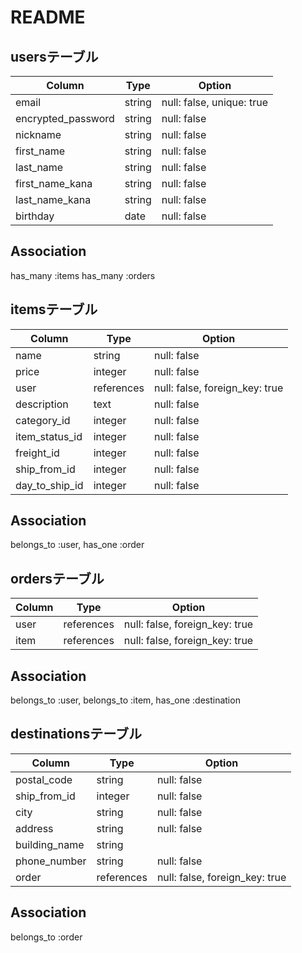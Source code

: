# README

## usersテーブル

| Column | Type | Option |
|--------|------|--------|
| email | string | null: false, unique: true|
| encrypted_password | string | null: false |
| nickname | string | null: false |
| first_name | string | null: false |
| last_name | string | null: false |
| first_name_kana | string | null: false |
| last_name_kana | string | null: false |
| birthday | date | null: false |

## Association
 has_many :items
 has_many :orders

## itemsテーブル

| Column | Type | Option |
|--------|------|--------|
| name | string | null: false |
| price | integer | null: false |
| user | references | null: false, foreign_key: true |
| description | text | null: false |
| category_id | integer | null: false |
| item_status_id | integer | null: false |
| freight_id | integer | null: false |
| ship_from_id | integer | null: false |
| day_to_ship_id | integer | null: false |

## Association
 belongs_to :user,
 has_one :order


## ordersテーブル

| Column | Type | Option |
|--------|------|--------|
| user | references | null: false, foreign_key: true |
| item | references | null: false, foreign_key: true |

## Association
 belongs_to :user,
 belongs_to :item,
 has_one :destination

## destinationsテーブル

| Column | Type | Option |
|--------|------|--------|
| postal_code | string | null: false |
| ship_from_id | integer | null: false |
| city | string | null: false |
| address | string | null: false |
| building_name | string |      |
| phone_number | string | null: false |
| order | references | null: false, foreign_key: true |

## Association
 belongs_to :order
